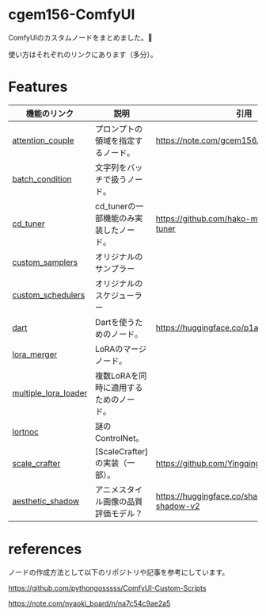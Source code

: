 # cgem156-ComfyUI
ComfyUIのカスタムノードをまとめました。🍌

使い方はそれぞれのリンクにあります（多分）。

# Features
|機能のリンク|説明|引用|
|---|-----|---|
|[attention_couple](https://github.com/laksjdjf/cgem156-ComfyUI/tree/main/scripts/attention_couple)|プロンプトの領域を指定するノード。|https://note.com/gcem156/n/nb3d516e376d7|
|[batch_condition](https://github.com/laksjdjf/cgem156-ComfyUI/tree/main/scripts/batch_condition)|文字列をバッチで扱うノード。||
|[cd_tuner](https://github.com/laksjdjf/cgem156-ComfyUI/tree/main/scripts/cd_tuner)|cd_tunerの一部機能のみ実装したノード。|https://github.com/hako-mikan/sd-webui-cd-tuner|
|[custom_samplers](https://github.com/laksjdjf/cgem156-ComfyUI/tree/main/scripts/custom_samplers)|オリジナルのサンプラー||
|[custom_schedulers](https://github.com/laksjdjf/cgem156-ComfyUI/tree/main/scripts/custom_schedulers)|オリジナルのスケジューラー||
|[dart](https://github.com/laksjdjf/cgem156-ComfyUI/tree/main/scripts/dart)|Dartを使うためのノード。|https://huggingface.co/p1atdev/dart-v1-sft|
|[lora_merger](https://github.com/laksjdjf/cgem156-ComfyUI/tree/main/scripts/lora_merger)|LoRAのマージノード。||
|[multiple_lora_loader](https://github.com/laksjdjf/cgem156-ComfyUI/tree/main/scripts/multiple_lora_loader)|複数LoRAを同時に適用するためのノード。||
|[lortnoc](https://github.com/laksjdjf/cgem156-ComfyUI/tree/main/scripts/lortnoc)|謎のControlNet。||
|[scale_crafter](https://github.com/laksjdjf/cgem156-ComfyUI/tree/main/scripts/scale_crafter)|[ScaleCrafter]の実装（一部）。|https://github.com/YingqingHe/ScaleCrafter|
|[aesthetic_shadow](https://github.com/laksjdjf/cgem156-ComfyUI/tree/main/scripts/aesthetic_shadow)|アニメスタイル画像の品質評価モデル？|https://huggingface.co/shadowlilac/aesthetic-shadow-v2|

# references
ノードの作成方法として以下のリポジトリや記事を参考にしています。

https://github.com/pythongosssss/ComfyUI-Custom-Scripts

https://note.com/nyaoki_board/n/na7c54c9ae2a5
